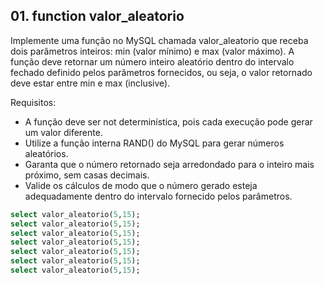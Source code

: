 ## 01. function valor_aleatorio

Implemente uma função no MySQL chamada valor_aleatorio que receba dois parâmetros inteiros: min (valor mínimo) e max (valor máximo). 
A função deve retornar um número inteiro aleatório dentro do intervalo fechado definido pelos parâmetros fornecidos, ou seja, o valor retornado deve estar entre min e max (inclusive).

Requisitos:
- A função deve ser not determinística, pois cada execução pode gerar um valor diferente.
- Utilize a função interna RAND() do MySQL para gerar números aleatórios.
- Garanta que o número retornado seja arredondado para o inteiro mais próximo, sem casas decimais.
- Valide os cálculos de modo que o número gerado esteja adequadamente dentro do intervalo fornecido pelos parâmetros.

```sql
select valor_aleatorio(5,15);
select valor_aleatorio(5,15);
select valor_aleatorio(5,15);
select valor_aleatorio(5,15);
select valor_aleatorio(5,15);
select valor_aleatorio(5,15);
select valor_aleatorio(5,15);
```
